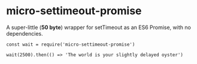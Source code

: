 # micro-settimeout-promise

A super-little (**50 byte**) wrapper for setTimeout as an ES6 Promise, with no dependencies.

```
const wait = require('micro-settimeout-promise')

wait(2500).then(() => 'The world is your slightly delayed oyster')
```
